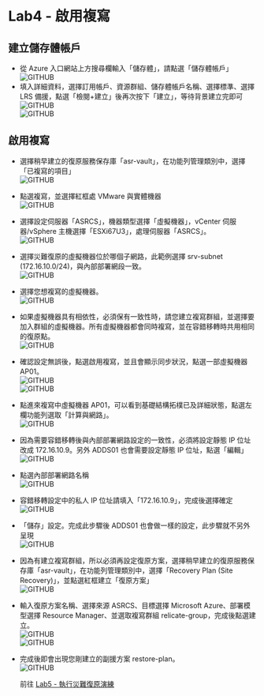 # Lab4 - 啟用複寫

## 建立儲存體帳戶
- 從 Azure 入口網站上方搜尋欄輸入「儲存體」，請點選「儲存體帳戶」<br>
  ![GITHUB](https://github.com/BrianHsing/Azure-Migrate/blob/master/vmware-asr/images/storage-1.png "storage-1")<br>
- 填入詳細資料，選擇訂用帳戶、資源群組、儲存體帳戶名稱、選擇標準、選擇 LRS 備援，點選「檢閱+建立」後再次按下「建立」，等待背景建立完即可<br>
  ![GITHUB](https://github.com/BrianHsing/Azure-Migrate/blob/master/vmware-asr/images/storage-2.png "storage-2")<br>
  ![GITHUB](https://github.com/BrianHsing/Azure-Migrate/blob/master/vmware-asr/images/storage-3.png "storage-3")<br>

## 啟用複寫
- 選擇稍早建立的復原服務保存庫「asr-vault」，在功能列管理類別中，選擇「已複寫的項目」<br>
  ![GITHUB](https://github.com/BrianHsing/Azure-Migrate/blob/master/vmware-asr/images/recoveryservicevault-6.png "recoveryservicevault-6")<br>
- 點選複寫，並選擇紅框處 VMware 與實體機器<br>
  ![GITHUB](https://github.com/BrianHsing/Azure-Migrate/blob/master/vmware-asr/images/replicate-1.png "replicate-1")<br>
- 選擇設定伺服器「ASRCS」，機器類型選擇「虛擬機器」，vCenter 伺服器/vSphere 主機選擇「ESXi67U3」，處理伺服器「ASRCS」。<br>
  ![GITHUB](https://github.com/BrianHsing/Azure-Migrate/blob/master/vmware-asr/images/replicate-2.png "replicate-2")<br>
- 選擇災難復原的虛擬機器位於哪個子網路，此範例選擇 srv-subnet (172.16.10.0/24)，與內部部署網段一致。<br>
  ![GITHUB](https://github.com/BrianHsing/Azure-Migrate/blob/master/vmware-asr/images/replicate-3.png "replicate-3")<br>
- 選擇您想複寫的虛擬機器。<br>
  ![GITHUB](https://github.com/BrianHsing/Azure-Migrate/blob/master/vmware-asr/images/replicate-4.png "replicate-4")<br>
- 如果虛擬機器具有相依性，必須保有一致性時，請您建立複寫群組，並選擇要加入群組的虛擬機器。所有虛擬機器都會同時複寫，並在容錯移轉時共用相同的復原點。<br>
  ![GITHUB](https://github.com/BrianHsing/Azure-Migrate/blob/master/vmware-asr/images/replicate-5.png "replicate-5")<br>
- 確認設定無誤後，點選啟用複寫，並且會顯示同步狀況，點選一部虛擬機器 AP01。<br>
  ![GITHUB](https://github.com/BrianHsing/Azure-Migrate/blob/master/vmware-asr/images/replicate-6.png "replicate-6")<br>
  ![GITHUB](https://github.com/BrianHsing/Azure-Migrate/blob/master/vmware-asr/images/replicate-9.png "replicate-9")<br>
- 點進來複寫中虛擬機器 AP01，可以看到基礎結構拓樸已及詳細狀態，點選左欄功能列選取「計算與網路」。<br>
  ![GITHUB](https://github.com/BrianHsing/Azure-Migrate/blob/master/vmware-asr/images/replicate-10.png "replicate-10")<br>
- 因為需要容錯移轉後與內部部署網路設定的一致性，必須將設定靜態 IP 位址改成 172.16.10.9。另外 ADDS01 也會需要設定靜態 IP 位址，點選「編輯」<br>
  ![GITHUB](https://github.com/BrianHsing/Azure-Migrate/blob/master/vmware-asr/images/replicate-11.png "replicate-11")<br>
- 點選內部部署網路名稱<br>
  ![GITHUB](https://github.com/BrianHsing/Azure-Migrate/blob/master/vmware-asr/images/replicate-12.png "replicate-12")<br>
- 容錯移轉設定中的私人 IP 位址請填入「172.16.10.9」，完成後選擇確定<br>
  ![GITHUB](https://github.com/BrianHsing/Azure-Migrate/blob/master/vmware-asr/images/replicate-13.png "replicate-13")<br>
- 「儲存」設定。完成此步驟後 ADDS01 也會做一樣的設定，此步驟就不另外呈現<br>
  ![GITHUB](https://github.com/BrianHsing/Azure-Migrate/blob/master/vmware-asr/images/replicate-14.png "replicate-14")<br>
- 因為有建立複寫群組，所以必須再設定復原方案，選擇稍早建立的復原服務保存庫「asr-vault」，在功能列管理類別中，選擇「Recovery Plan (Site Recovery)」，並點選紅框建立「復原方案」<br>
  ![GITHUB](https://github.com/BrianHsing/Azure-Migrate/blob/master/vmware-asr/images/replicate-15.png "replicate-15")<br>
- 輸入復原方案名稱、選擇來源 ASRCS、目標選擇 Microsoft Azure、部署模型選擇 Resource Manager、並選取複寫群組 relicate-group，完成後點選建立。<br>
  ![GITHUB](https://github.com/BrianHsing/Azure-Migrate/blob/master/vmware-asr/images/replicate-16.png "replicate-16")<br>
  ![GITHUB](https://github.com/BrianHsing/Azure-Migrate/blob/master/vmware-asr/images/replicate-17.png "replicate-17")<br>
- 完成後即會出現您剛建立的副援方案 restore-plan。<br>
  ![GITHUB](https://github.com/BrianHsing/Azure-Migrate/blob/master/vmware-asr/images/replicate-18.png "replicate-18")<br>

   前往 [Lab5 - 執行災難復原演練](https://github.com/BrianHsing/Azure-Migrate/blob/master/vmware-asr/Lab5.md)<br>
